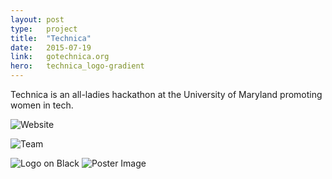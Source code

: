 ```yaml
---
layout: post
type:   project
title:  "Technica"
date:   2015-07-19
link:   gotechnica.org
hero:   technica_logo-gradient
---
```


Technica is an all-ladies hackathon at the University of Maryland promoting women in tech.

![Website](/img/technica_web-display.png)

![Team](/img/technica_team.gif)

![Logo on Black](/img/technica_logo-black.png)
![Poster Image](/img/technica_poster.png)

